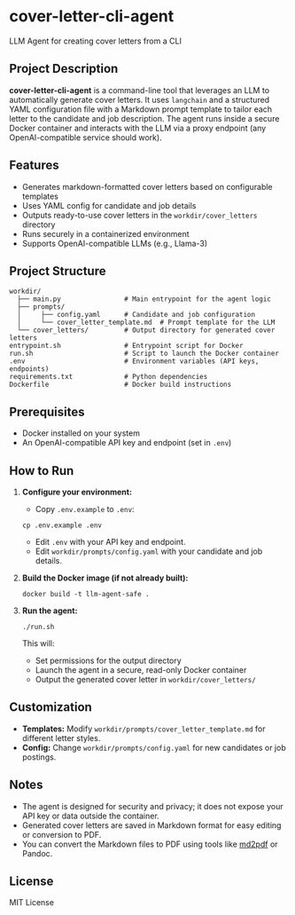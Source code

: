 # cover-letter-cli-agent

LLM Agent for creating cover letters from a CLI

## Project Description

**cover-letter-cli-agent** is a command-line tool that leverages an LLM to automatically generate cover letters. It uses `langchain` and a structured YAML configuration file with a Markdown prompt template to tailor each letter to the candidate and job description. The agent runs inside a secure Docker container and interacts with the LLM via a proxy endpoint (any OpenAI-compatible service should work).

## Features

- Generates markdown-formatted cover letters based on configurable templates
- Uses YAML config for candidate and job details
- Outputs ready-to-use cover letters in the `workdir/cover_letters` directory
- Runs securely in a containerized environment
- Supports OpenAI-compatible LLMs (e.g., Llama-3)

## Project Structure

```
workdir/
  ├── main.py                # Main entrypoint for the agent logic
  ├── prompts/
  │     ├── config.yaml      # Candidate and job configuration
  │     └── cover_letter_template.md  # Prompt template for the LLM
  └── cover_letters/         # Output directory for generated cover letters
entrypoint.sh                # Entrypoint script for Docker
run.sh                       # Script to launch the Docker container
.env                         # Environment variables (API keys, endpoints)
requirements.txt             # Python dependencies
Dockerfile                   # Docker build instructions
```

## Prerequisites

- Docker installed on your system
- An OpenAI-compatible API key and endpoint (set in `.env`)

## How to Run

1. **Configure your environment:**
   - Copy `.env.example` to `.env`:
   ```
   cp .env.example .env
   ```
   - Edit `.env` with your API key and endpoint.
   - Edit `workdir/prompts/config.yaml` with your candidate and job details.

3. **Build the Docker image (if not already built):**
   ```
   docker build -t llm-agent-safe .
   ```

4. **Run the agent:**
   ```
   ./run.sh
   ```

   This will:
   - Set permissions for the output directory
   - Launch the agent in a secure, read-only Docker container
   - Output the generated cover letter in `workdir/cover_letters/`

## Customization

- **Templates:** Modify `workdir/prompts/cover_letter_template.md` for different letter styles.
- **Config:** Change `workdir/prompts/config.yaml` for new candidates or job postings.

## Notes

- The agent is designed for security and privacy; it does not expose your API key or data outside the container.
- Generated cover letters are saved in Markdown format for easy editing or conversion to PDF.
- You can convert the Markdown files to PDF using tools like [md2pdf](https://github.com/jmaupetit/md2pdf) or Pandoc.

## License

MIT License
